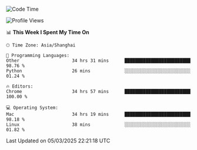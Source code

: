 <!--START_SECTION:waka-->
![Code Time](http://img.shields.io/badge/Code%20Time-3%2C592%20hrs%2015%20mins-blue)

![Profile Views](http://img.shields.io/badge/Profile%20Views-0-blue)

📊 **This Week I Spent My Time On** 

```text
🕑︎ Time Zone: Asia/Shanghai

💬 Programming Languages: 
Other                    34 hrs 31 mins      █████████████████████████   98.76 % 
Python                   26 mins             ░░░░░░░░░░░░░░░░░░░░░░░░░   01.24 % 

🔥 Editors: 
Chrome                   34 hrs 57 mins      █████████████████████████   100.00 % 

💻 Operating System: 
Mac                      34 hrs 19 mins      █████████████████████████   98.18 % 
Linux                    38 mins             ░░░░░░░░░░░░░░░░░░░░░░░░░   01.82 % 
```


 Last Updated on 05/03/2025 22:21:18 UTC
<!--END_SECTION:waka-->
